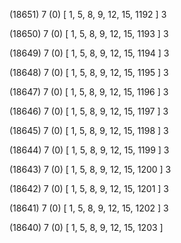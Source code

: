 (18651) 7 (0) [ 1, 5, 8, 9, 12, 15, 1192 ] 3 


(18650) 7 (0) [ 1, 5, 8, 9, 12, 15, 1193 ] 3 


(18649) 7 (0) [ 1, 5, 8, 9, 12, 15, 1194 ] 3 


(18648) 7 (0) [ 1, 5, 8, 9, 12, 15, 1195 ] 3 


(18647) 7 (0) [ 1, 5, 8, 9, 12, 15, 1196 ] 3 


(18646) 7 (0) [ 1, 5, 8, 9, 12, 15, 1197 ] 3 


(18645) 7 (0) [ 1, 5, 8, 9, 12, 15, 1198 ] 3 


(18644) 7 (0) [ 1, 5, 8, 9, 12, 15, 1199 ] 3 


(18643) 7 (0) [ 1, 5, 8, 9, 12, 15, 1200 ] 3 


(18642) 7 (0) [ 1, 5, 8, 9, 12, 15, 1201 ] 3 


(18641) 7 (0) [ 1, 5, 8, 9, 12, 15, 1202 ] 3 


(18640) 7 (0) [ 1, 5, 8, 9, 12, 15, 1203 ]  


